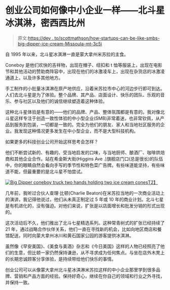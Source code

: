 # 创业公司如何像中小企业一样——北斗星冰淇淋，密西西比州

> 原文:[https://dev . to/scottmathson/how-startups-can-be-like-smbs-big-dipper-ice-cream-Missoula-mt-3c5i](https://dev.to/scottmathson/how-startups-can-be-like-smbs-big-dipper-ice-cream-missoula-mt-3c5i)

自 1995 年以来，北斗星冰淇淋一直是蒙大拿州米苏拉的主食。

Coneboy 是他们欢快的吉祥物，出现在帽子、纽扣和 t 恤等服装上，出现在电影节和其他活动的赞助商阵容中，出现在他们的冰激凌车上，出现在杂货店的冰激凌通道上，以及许多其他地方。

手工制作的小批量冰淇淋在原产地供应，沿着米苏拉市中心的河边步行即可到达。人们去北斗星是为了体验。整个品牌、其产品、店面设计、快乐的团队、乐观的音乐、参与社区以及他们的诚信继续塑造着这种体验。

这种北斗星体验是有意的——他们的品牌、产品、整体氛围都是有意的。我对像北斗星这样专注于创造一致性体验的中小型企业(SMB)非常着迷，也非常钦佩，从产品到服务到包装，一切都是一致的。完全为他们的朋友、家人和当地社区服务的企业。我发现这种情况更多发生在中小型企业，而不是大型科技机构。

如果更多的科技创业公司开始这样思考会怎样？

他们不断尝试新的、有趣的、受当地启发的口味，与当地厨师、酿酒厂、咖啡烘焙商和其他企业合作。站在希金斯大街(Higgins Ave .)旗舰店门口(总是很长)的队伍中，你的眼睛自然会看向手写的季节性和特色菜广告牌。有些味道能坚持，有些味道不能，但最重要的是北斗星不怕尝试。

[![Big Dipper coneboy truck two hands holding two ice cream cones](../Images/921516b569c3d04f6fde43af97cf2d70.png)T2】](https://res.cloudinary.com/practicaldev/image/fetch/s--gNrKvaQP--/c_limit%2Cf_auto%2Cfl_progressive%2Cq_auto%2Cw_880/https://scottmathson.com/assets/img/blog/big-dipper-coneboy-truck-ice-cream.jpg)

几年前，我听过合伙人查理·比顿(Charlie Beaton)在米苏拉当地的一次商业活动上的演讲，我记得他说过，他们从未真正制定过 5 年或 10 年的商业计划。北斗七星是有机进化的，没有强迫。对他们来说，扩张是以店面增长和批发分销的形式出现的。

这次活动后不久，他们推出了北斗七星精选系列。这种常青树式的扩张已经持续了 21 年，通过战略合作伙伴关系，他们一直在寻找新的机会，比如向地区商店和餐馆配送，同时向蒙大拿州冰川和黄石国家公园的游客提供冰淇淋。

虽然像《早安美国》、《美食与美酒》杂志和《今日美国》这样的人物已经照亮了他们的生意，但比顿一家仍然保持谦逊，从不寻求成为任何焦点。与坐在店外木凳上的长期忠诚顾客分享体验，是持续带给他们快乐的事情。

创业公司可以从像蒙大拿州北斗星冰淇淋米苏拉这样的中小企业那里学到很多品牌、营销和产品方面的经验。保持好奇心，继续在你自己的领域和行业之外寻找，并保持一致。
